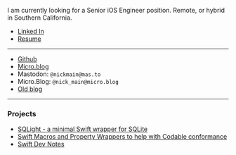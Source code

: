 I am currently looking for a Senior iOS Engineer position.
Remote, or hybrid in Southern California.

* [Linked In](https://www.linkedin.com/in/davidnickmain/)
* [Resume](https://github.com/nickmain/nickmain.github.io/blob/primary/assets/resume2024-redacted.pdf)

---

* [Github](https://github.com/nickmain)
* [Micro.blog](https://nick-main.micro.blog)
* Mastodon: `@nickmain@mas.to`
* Micro.Blog: `@nick_main@micro.blog`
* [Old blog](http://epistemologicalengineering.blogspot.com)

---

### Projects

* [SQLight - a minimal Swift wrapper for SQLite](https://hello.nickmain.com/SQLight/documentation/sqlight/)
* [Swift Macros and Property Wrappers to help with Codable conformance](https://hello.nickmain.com/Codability/documentation/codability)
* [Swift Dev Notes](http://hello.nickmain.com/SwiftDevNotes/documentation/swiftdevnotes)
